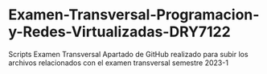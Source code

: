 # Examen-Transversal-Programacion-y-Redes-Virtualizadas-DRY7122
Scripts Examen Transversal
Apartado de GitHub realizado para subir los archivos relacionados con el examen transversal semestre 2023-1
